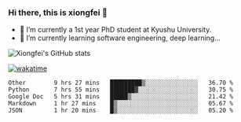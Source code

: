 ### Hi there, this is xiongfei 👋


- 🔭 I’m currently a 1st year PhD student at Kyushu University.
- 🌱 I’m currently learning software engineering, deep learning...

<!--
**Toma62299781/Toma62299781** is a ✨ _special_ ✨ repository because its `README.md` (this file) appears on your GitHub profile.
Here are some ideas to get you started:
-->

![Xiongfei's GitHub stats](https://github-readme-stats.vercel.app/api?username=Toma62299781)


[![wakatime](https://wakatime.com/badge/user/9e8d5516-d162-43e7-9563-87295d455a71.svg)](https://wakatime.com/@9e8d5516-d162-43e7-9563-87295d455a71)

<!--START_SECTION:waka-->
```text
Other        9 hrs 27 mins   █████████▒░░░░░░░░░░░░░░░   36.70 % 
Python       7 hrs 55 mins   ███████▓░░░░░░░░░░░░░░░░░   30.75 % 
Google Doc   5 hrs 31 mins   █████▒░░░░░░░░░░░░░░░░░░░   21.42 % 
Markdown     1 hr 27 mins    █▒░░░░░░░░░░░░░░░░░░░░░░░   05.67 % 
JSON         1 hr 20 mins    █▒░░░░░░░░░░░░░░░░░░░░░░░   05.20 % 
```
<!--END_SECTION:waka-->

